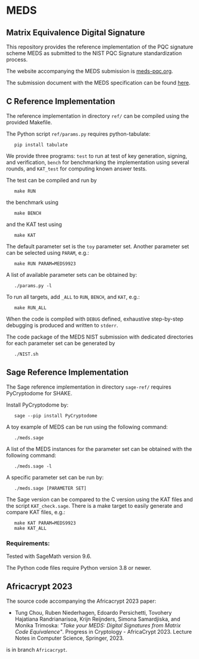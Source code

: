 # MEDS

## Matrix Equivalence Digital Signature

This repository provides the reference implementation of the PQC signature scheme MEDS
as submitted to the NIST PQC Signature standardization process.

The website accompanying the MEDS submission is [meds-pqc.org](https://www.meds-pqc.org/).

The submission document with the MEDS specification can be found [here](https://www.meds-pqc.org/spec/MEDS.pdf).

## C Reference Implementation

The reference implementation in directory `ref/` can be compiled
using the provided Makefile.

The Python script `ref/params.py` requires python-tabulate:

```console
   pip install tabulate
```

We provide three programs:
`test` to run at test of key generation, signing, and verification,
`bench` for benchmarking the implementation using several rounds, and
`KAT_test` for computing known answer tests.

The test can be compiled and run by

```console
   make RUN
```

the benchmark using

```console
   make BENCH
```

and the KAT test using

```console
   make KAT
```

The default parameter set is the `toy` parameter set. Another parameter set can be selected using `PARAM`, e.g.:

```console
   make RUN PARAM=MEDS9923
```

A list of available parameter sets can be obtained by:

```console
   ./params.py -l
```

To run all targets, add `_ALL` to `RUN`, `BENCH`, and `KAT`, e.g.:

```console
   make RUN_ALL
```

When the code is compiled with `DEBUG` defined, exhaustive step-by-step debugging is produced and written to `stderr`.

The code package of the MEDS NIST submission with dedicated directories for each parameter set can be generated by

```console
   ./NIST.sh
```

## Sage Reference Implementation

The Sage reference implementation in directory `sage-ref/`
requires PyCryptodome for SHAKE.

Install PyCryptodome by:

```console
   sage --pip install PyCryptodome
```

A toy example of MEDS can be run using the following command:

```console
   ./meds.sage
```

A list of the MEDS instances for the parameter set can be obtained with the following command:

```console
   ./meds.sage -l
```

A specific parameter set can be run by:

```console
   ./meds.sage [PARAMETER SET]
```

The Sage version can be compared to the C version using the KAT files and the script `KAT_check.sage`.
There is a make target to easily generate and compare KAT files, e.g.:

```console
   make KAT PARAM=MEDS9923
   make KAT_ALL
```

### Requirements:

Tested with SageMath version 9.6.

The Python code files require Python version 3.8 or newer.

## Africacrypt 2023

The source code accompanying the Africacrypt 2023 paper:

- Tung Chou, Ruben Niederhagen, Edoardo Persichetti,
  Tovohery Hajatiana Randrianarisoa, Krijn Reijnders, Simona Samardjiska,
  and Monika Trimoska:
  *"Take your MEDS: Digital Signatures from Matrix Code Equivalence"*.
  Progress in Cryptology - AfricaCrypt 2023.
  Lecture Notes in Computer Science, Springer, 2023.

is in branch `Africacrypt`.

